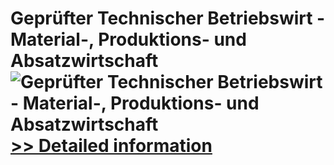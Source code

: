 # Geprüfter Technischer Betriebswirt - Material-, Produktions- und Absatzwirtschaft<br />![Geprüfter Technischer Betriebswirt - Material-, Produktions- und Absatzwirtschaft](https://mycommerce.akamaized.net/api/pimages/P300381619/BIG/300381619.JPG)<br />[>> Detailed information](https://secure.shareit.com/shareit/product.html?productid=300381619&affiliateid=200057808)